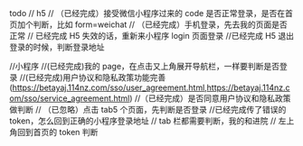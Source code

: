todo
// h5
// （已经完成）接受微信小程序过来的 code 是否正常登录，是否在首页加个判断，比如 form=weichat
// （已经完成）手机登录，先去我的页面是否正常
// 已经完成 H5 失效的话，重新来小程序 login 页面登录
//已经完成 H5 退出登录的时候，判断登录地址

//小程序
//(已经完成)我的 page，在点击又上角展开导航栏，一样要判断是否登录
//(已经完成)用户协议和隐私政策功能完善(https://betayaj.114nz.com/sso/user_agreement.html,https://betayaj.114nz.com/sso/service_agreement.html)
//（已经完成）是否同意用户协议和隐私政策做判断
// （已忽略）点击 tab5 个页面，先判断是否登录
//已经完成传了错误的 token，怎么回到正确的小程序登录地址
// tab 栏都需要判断，我的和进院
// 左上角回到首页的 token 判断
